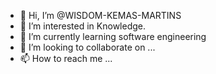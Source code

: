 - 👋 Hi, I’m @WISDOM-KEMAS-MARTINS
- 👀 I’m interested in Knowledge.
- 🌱 I’m currently learning software engineering
- 💞️ I’m looking to collaborate on ...
- 📫 How to reach me ...

<!---
WISDOM-KEMAS-MARTINS/WISDOM-KEMAS-MARTINS is a ✨ special ✨ repository because its `README.md` (this file) appears on your GitHub profile.
You can click the Preview link to take a look at your changes.
--->
